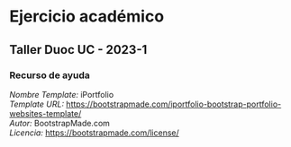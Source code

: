 # Ejercicio académico
## Taller Duoc UC - 2023-1

### Recurso de ayuda
*Nombre Template:* iPortfolio </br>
*Template URL:* https://bootstrapmade.com/iportfolio-bootstrap-portfolio-websites-template/ </br>
*Autor:* BootstrapMade.com </br>
*Licencia:* https://bootstrapmade.com/license/ </br>
